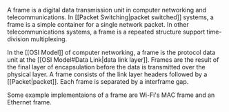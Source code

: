 
A frame is a digital data transmission unit in computer networking and telecommunications. In [[Packet Switching|packet switched]] systems, a frame is a simple container for a single network packet. In other telecommunications systems, a frame is a repeated structure support time-division multiplexing.

In the [[OSI Model]] of computer networking, a frame is the protocol data unit at the [[OSI Model#Data Link|data link layer]]. Frames are the result of the final layer of encapsulation before the data is transmitted over the physical layer. A frame consists of the link layer headers followed by a [[Packet|packet]]. Each frame is separated by a interframe gap. 

Some example implementaions of a frame are Wi-Fi's MAC frame and an Ethernet frame.